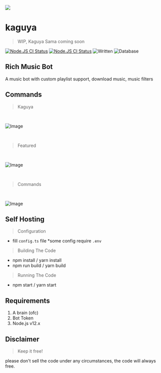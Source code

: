 <a href="https://github.com/kaguya"> <img src="https://cdn.discordapp.com/avatars/707045201461641236/83e9367c59338c7384a5af9d9fae692d.jpg?size=2048"/></a>
# kaguya
> WIP, Kaguya Sama coming soon

<a href="https://github.com/KagChi/kaguya/actions?query=workflow%3A%22Node.js+CI%22"><img src="https://img.shields.io/github/workflow/status/KagChi/kaguya/Node.js%20CI" alt="Node.JS CI Status" /></a>
<a href="https://github.com/KagChi/kaguya/blob/main/package.json"><img src="https://img.shields.io/github/package-json/v/KagChi/Kaguya" alt="Node.JS CI Status" /></a>
![Written](https://camo.githubusercontent.com/a3544e8c62ffc6f9b9dfbbfe7e280b9d22db60ad526dee467542e88b020ad6f3/68747470733a2f2f62616467656e2e6e65742f62616467652f69636f6e2f747970657363726970743f69636f6e3d74797065736372697074266c6162656c)
![Database](https://img.shields.io/badge/db-mongodb-orange)
## Rich Music Bot
A music bot with custom playlist support, download music, music filters

## Commands
> Kaguya
<br>

![Image](https://cdn.discordapp.com/attachments/746013897512714320/795981253030576159/Screenshot_2021-01-05-18-45-15-99_572064f74bd5f9fa804b05334aa4f912.jpg)

<br>

> Featured
<br>

![Image](https://cdn.discordapp.com/attachments/746013897512714320/795981608502296587/Screenshot_2021-01-05-18-46-40-75_572064f74bd5f9fa804b05334aa4f912.jpg)

<br>

> Commands
<br>

![Image](https://cdn.discordapp.com/attachments/746013897512714320/795981912614502430/Screenshot_2021-01-05-18-47-52-87_572064f74bd5f9fa804b05334aa4f912.jpg)

## Self Hosting
> Configuration
- fill `config.ts` file *some config require `.env`

> Building The Code
- npm install / yarn install
- npm run build / yarn build

> Running The Code
- npm start / yarn start

## Requirements
1. A brain (ofc)
2. Bot Token 
4. Node.js v12.x
## Disclaimer
>  Keep it free!

please don't sell the code under any circumstances, the code will always free.
